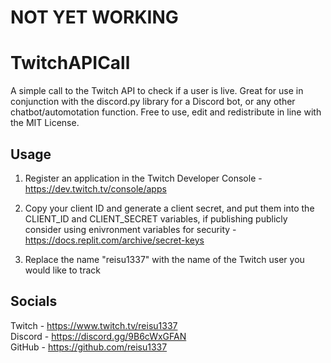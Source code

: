 # NOT YET WORKING


# TwitchAPICall
A simple call to the Twitch API to check if a user is live. Great for use in conjunction with the discord.py library for a Discord bot, or any other chatbot/automotation function.
Free to use, edit and redistribute in line with the MIT License.  
## Usage
1) Register an application in the Twitch Developer Console - https://dev.twitch.tv/console/apps  

2) Copy your client ID and generate a client secret, and put them into the CLIENT_ID and CLIENT_SECRET variables, if publishing publicly consider using enivronment variables for security - https://docs.replit.com/archive/secret-keys  

3) Replace the name "reisu1337" with the name of the Twitch user you would like to track  

## Socials
Twitch - https://www.twitch.tv/reisu1337  
Discord - https://discord.gg/9B6cWxGFAN  
GitHub - https://github.com/reisu1337
